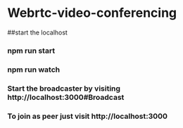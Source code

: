 # Webrtc-video-conferencing

##start the localhost 

### npm run start
### npm run watch

### Start the broadcaster by visiting http://localhost:3000#Broadcast

### To join as peer just visit http://localhost:3000

